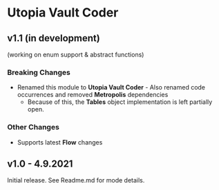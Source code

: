 # Utopia Vault Coder

## v1.1 (in development)
(working on enum support & abstract functions)
### Breaking Changes
- Renamed this module to **Utopia Vault Coder** - Also renamed code occurrences and removed **Metropolis** dependencies
  - Because of this, the **Tables** object implementation is left partially open.
### Other Changes
- Supports latest **Flow** changes

## v1.0 - 4.9.2021
Initial release. See Readme.md for mode details.